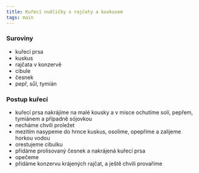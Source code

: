 ```yaml
---
title: Kuřecí nudličky s rajčaty a kuskusem
tags: main
---
```


### Suroviny
- kuřecí prsa
- kuskus
- rajčata v konzervě
- cibule
- česnek
- pepř, sůl, tymián

### Postup kuřecí
- kuřecí prsa nakrájíme na malé kousky a v misce ochutíme solí, pepřem, tymiánem a případně sójovkou
- necháme chvíli proležet
- mezitím nasypeme do hrnce kuskus, osolíme, opepříme a zalijeme horkou vodou
- orestujeme cibulku
- přidáme prolisovaný česnek a nakrájená kuřecí prsa
- opečeme
- přidáme konzervu krájených rajčat, a ještě chvíli provaříme
